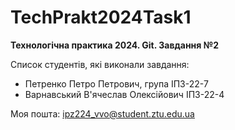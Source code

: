 # TechPrakt2024Task1
**Технологічна практика 2024. Git. Завдання №2**

Список студентів, які виконали завдання:
* Петренко Петро Петрович, група ІПЗ-22-7
* Варнавський В'ячеслав Олексійович ІПЗ-22-4

Моя пошта: ipz224_vvo@student.ztu.edu.ua